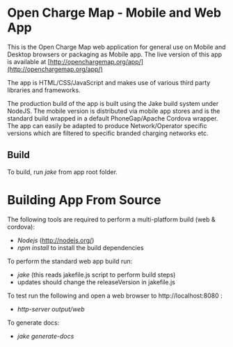 Open Charge Map - Mobile and Web App
=======

This is the Open Charge Map web application for general use on Mobile and Desktop browsers or packaging as Mobile app. The live version of this app is available at [http://openchargemap.org/app/](http://openchargemap.org/app/)

The app is HTML/CSS/JavaScript and makes use of various third party libraries and frameworks.

The production build of the app is built using the Jake build system under NodeJS. The mobile version is distributed via mobile app stores and is the standard build wrapped in a default PhoneGap/Apache Cordova wrapper. The app can easily be adapted to produce Network/Operator specific versions which are filtered to specific branded charging networks etc.

Build
---------

To build, run *jake* from app root folder.

# Building App From Source

The following tools are required to perform a multi-platform build (web & cordova):

- *Nodejs* (http://nodejs.org/)
- *npm install* to install the build dependencies

To perform the standard web app build run:

- *jake* (this reads jakefile.js script to perform build steps)
- updates should change the releaseVersion in jakefile.js

To test run the following and open a web browser to http://localhost:8080 :
- *http-server output/web* 

To generate docs: 
- *jake generate-docs*
